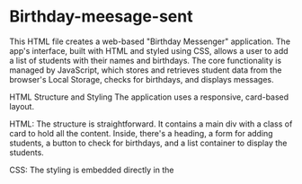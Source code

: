 # Birthday-meesage-sent


This HTML file creates a web-based "Birthday Messenger" application. The app's interface, built with HTML and styled using CSS, allows a user to add a list of students with their names and birthdays. The core functionality is managed by JavaScript, which stores and retrieves student data from the browser's Local Storage, checks for birthdays, and displays messages.

HTML Structure and Styling
The application uses a responsive, card-based layout.

HTML: The structure is straightforward. It contains a main div with a class of card to hold all the content. Inside, there's a heading, a form for adding students, a button to check for birthdays, and a list container to display the students.

CSS: The styling is embedded directly in the <style> tag within the <head>. It uses a modern, clean design with a defined color palette through CSS variables (:root). This makes the colors easily changeable and ensures consistency across the app's elements. The layout uses Flexbox (display: flex) for alignment and centering.

JavaScript Functionality
The JavaScript code handles all the dynamic behavior of the app.

Data Management: The loadStudents() and saveStudents() functions are crucial. They use the browser's Local Storage API to persist the student data, which means the list of students is saved even if the user closes and reopens the browser tab. The data is stored as a JSON string and parsed back into a JavaScript object when loaded.

UI Rendering: The renderStudents() function is responsible for dynamically updating the list of students on the page. It reads the data from Local Storage, clears the existing list, and then generates new HTML elements for each student, including their name, birthday, and message status.

Event Listeners:

Add Student Form: An event listener on the addStudentForm waits for a submit event. When triggered, it prevents the default form submission, gets the student's name and birthday from the input fields, and adds the new student to the data array before saving and re-rendering the list.

Check Birthdays Button: An event listener on the checkBirthdaysBtn is triggered on a click event. It compares the current date with each student's stored birthdate. If a match is found and a message hasn't been sent, it logs a "Happy Birthday" message to the console and marks the student as "message sent" in the data.

Message Display: The showMessage() utility function handles temporary pop-up messages, which inform the user about successful actions (e.g., "Student added successfully!") or provide feedback (e.g., "No one has a birthday today.").

Initial Load: An event listener for DOMContentLoaded ensures that the renderStudents() function runs as soon as the page is ready, displaying any previously saved students immediately.
